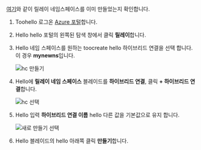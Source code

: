 [여기][namespace-how-to]와 같이 릴레이 네임스페이스를 이미 만들었는지 확인합니다.

1. Toohello 로그온 [Azure 포털](https://portal.azure.com)합니다.
2. Hello hello 포털의 왼쪽된 탐색 창에서 클릭 **릴레이**합니다.
3. Hello 네임 스페이스를 원하는 toocreate hello 하이브리드 연결을 선택 합니다. 이 경우 **mynewns**입니다.
   
    ![hc 만들기](./media/relay-create-hybrid-connection-portal/create-hc-1.png)
4. Hello에 **릴레이 네임 스페이스** 블레이드를 **하이브리드 연결**, 클릭 **+ 하이브리드 연결**합니다.
   
    ![hc 선택](./media/relay-create-hybrid-connection-portal/create-hc-2.png)
5. Hello 입력 **하이브리드 연결 이름** hello 다른 값을 기본값으로 유지 합니다.
   
    ![새로 만들기 선택](./media/relay-create-hybrid-connection-portal/create-hc-3.png)
6. Hello 블레이드의 hello 아래쪽 클릭 **만들기**합니다.

[namespace-how-to]: ../articles/service-bus-relay/relay-create-namespace-portal.md 